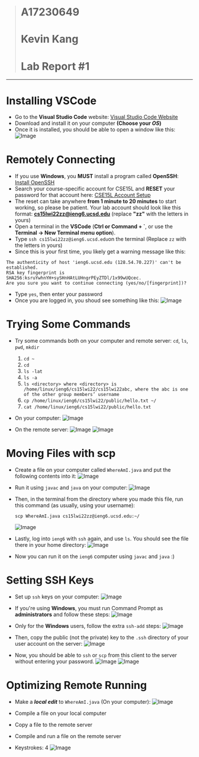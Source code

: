 ># **A17230649** 
># **Kevin Kang** 
># **Lab Report #1**
-------------------------------------------------------------------------------------
# **Installing VSCode**
* Go to the **Visual Studio Code** website: [Visual Studio Code Website](https://code.visualstudio.com/)
* Download and install it on your computer **(Choose your *OS*)**
* Once it is installed, you should be able to open a window like this: 
![Image](1.jpg)

# **Remotely Connecting**
* If you use **Windows**, you **MUST** install a program called **OpenSSH**: [Install OpenSSH](https://docs.microsoft.com/en-us/windows-server/administration/openssh/openssh_install_firstuse)
* Search your course-specific account for CSE15L and **RESET** your password for that account here: [CSE15L Account Setup](https://sdacs.ucsd.edu/~icc/index.php)
* The reset can take anywhere **from 1 minute to 20 minutes** to start working, so please be patient. Your lab account should look like this format: **cs15lwi22zz@ieng6.ucsd.edu** (replace **"zz"** with the letters in yours)
* Open a terminal in the **VSCode** (**Ctrl or Command + `**, or use the **Terminal → New Terminal menu option**).
* Type ```ssh cs15lwi22zz@ieng6.ucsd.edu```on the terminal (Replace ```zz``` with the letters in yours)
* Since this is your first time, you likely get a warning message like this: 
```
The authenticity of host 'ieng6.ucsd.edu (128.54.70.227)' can't be established.
RSA key fingerprint is SHA256:ksruYwhnYH+sySHnHAtLUHngrPEyZTDl/1x99wUQcec.
Are you sure you want to continue connecting (yes/no/[fingerprint])?
```
* Type ``yes``, then enter your password
* Once you are logged in, you shoud see something like this:
![Image](2.jpg)

# **Trying Some Commands**
* Try some commands both on your computer and remote server: ```cd```, ```ls```, ```pwd```, ```mkdir```
  1. ```cd ~```
  2. ```cd```
  3. ```ls -lat```
  4. ```ls -a```
  5. ```ls <directory> where <directory> is /home/linux/ieng6/cs15lwi22/cs15lwi22abc, where the abc is one of the other group members’ username```
  6. ```cp /home/linux/ieng6/cs15lwi22/public/hello.txt ~/```
  7. ```cat /home/linux/ieng6/cs15lwi22/public/hello.txt```
* On your computer:
![Image](3.jpg)

* On the remote server:
![Image](4.jpg)
![Image](5.jpg)

# **Moving Files with scp**
* Create a file on your computer called ```WhereAmI.java``` and put the following contents into it:
![Image](6.jpg)
  
* Run it using ```javac``` and `java` on your computer:
![Image](7.jpg)
  
* Then, in the terminal from the directory where you made this file, run this command (as usually, using your username): 

  `scp WhereAmI.java cs15lwi22zz@ieng6.ucsd.edu:~/`
  
  ![Image](8.jpg)

* Lastly, log into `ieng6` with `ssh` again, and use `ls`. You should see the file there in your home directory:
![Image](9.jpg)

* Now you can run it on the `ieng6` computer using `javac` and `java` :)  

# **Setting SSH Keys**
* Set up `ssh` keys on your computer:
![Image](10.jpg)
  
* If you're using **Windows**, you must run Command Prompt as **administrators** and follow these steps:
![Image](11.jpg)

* Only for the **Windows** users, follow the extra `ssh-add` steps:
![Image](12.jpg)
  
* Then, copy the public (not the private) key to the `.ssh` directory of your user account on the server:
![Image](13.jpg)

* Now, you should be able to `ssh` or `scp` from this client to the server without entering your password.
![Image](14.jpg)
![Image](15.jpg)

# **Optimizing Remote Running**
* Make a ***local edit*** to `WhereAmI.java` (On your computer):
![Image](18.jpg)

* Compile a file on your local computer
* Copy a file to the remote server
* Compile and run a file on the remote server
* Keystrokes: 4 
![Image](17.jpg)
